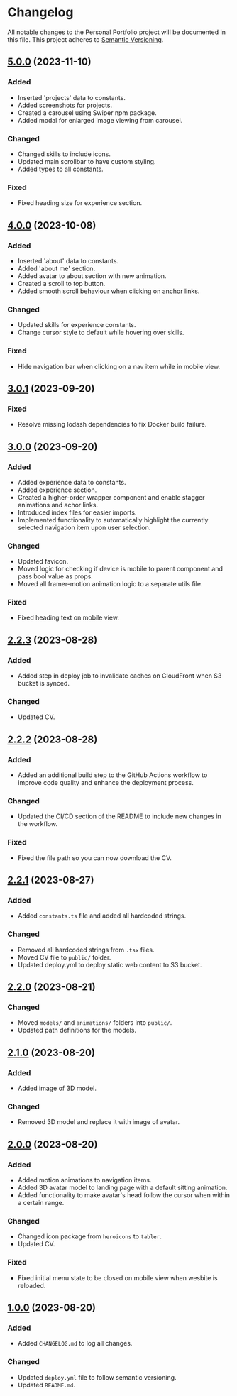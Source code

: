 # Changelog

All notable changes to the Personal Portfolio project will be documented in this file. This project adheres to [Semantic Versioning](https://semver.org/).

## [5.0.0] (2023-11-10)

### Added

- Inserted 'projects' data to constants.
- Added screenshots for projects.
- Created a carousel using Swiper npm package.
- Added modal for enlarged image viewing from carousel.

### Changed

- Changed skills to include icons.
- Updated main scrollbar to have custom styling.
- Added types to all constants.

### Fixed

- Fixed heading size for experience section.

## [4.0.0] (2023-10-08)

### Added

- Inserted 'about' data to constants.
- Added 'about me' section.
- Added avatar to about section with new animation.
- Created a scroll to top button.
- Added smooth scroll behaviour when clicking on anchor links.

### Changed

- Updated skills for experience constants.
- Change cursor style to default while hovering over skills.

### Fixed

- Hide navigation bar when clicking on a nav item while in mobile view.

## [3.0.1] (2023-09-20)

### Fixed

- Resolve missing lodash dependencies to fix Docker build failure.

## [3.0.0] (2023-09-20)

### Added

- Added experience data to constants.
- Added experience section.
- Created a higher-order wrapper component and enable stagger animations and achor links.
- Introduced index files for easier imports.
- Implemented functionality to automatically highlight the currently selected navigation item upon user selection.

### Changed

- Updated favicon.
- Moved logic for checking if device is mobile to parent component and pass bool value as props.
- Moved all framer-motion animation logic to a separate utils file.

### Fixed

- Fixed heading text on mobile view.

## [2.2.3] (2023-08-28)

### Added

- Added step in deploy job to invalidate caches on CloudFront when S3 bucket is synced.

### Changed

- Updated CV.

## [2.2.2] (2023-08-28)

### Added

- Added an additional build step to the GitHub Actions workflow to improve code quality and enhance the deployment process.

### Changed

- Updated the CI/CD section of the README to include new changes in the workflow.

### Fixed

- Fixed the file path so you can now download the CV.

## [2.2.1] (2023-08-27)

### Added

- Added `constants.ts` file and added all hardcoded strings.

### Changed

- Removed all hardcoded strings from `.tsx` files.
- Moved CV file to `public/` folder.
- Updated deploy.yml to deploy static web content to S3 bucket.

## [2.2.0] (2023-08-21)

### Changed

- Moved `models/` and `animations/` folders into `public/`.
- Updated path definitions for the models.

## [2.1.0] (2023-08-20)

### Added

- Added image of 3D model.

### Changed

- Removed 3D model and replace it with image of avatar.

## [2.0.0] (2023-08-20)

### Added

- Added motion animations to navigation items.
- Added 3D avatar model to landing page with a default sitting animation.
- Added functionality to make avatar's head follow the cursor when within a certain range.

### Changed

- Changed icon package from `heroicons` to `tabler`.
- Updated CV.

### Fixed

- Fixed initial menu state to be closed on mobile view when wesbite is reloaded.

## [1.0.0] (2023-08-20)

### Added

- Added `CHANGELOG.md` to log all changes.

### Changed

- Updated `deploy.yml` file to follow semantic versioning.
- Updated `README.md`.

[5.0.0]: https://github.com/AbdulMiah/Portfolio/releases/tag/v5.0.0
[4.0.0]: https://github.com/AbdulMiah/Portfolio/releases/tag/v4.0.0
[3.0.1]: https://github.com/AbdulMiah/Portfolio/releases/tag/v3.0.1
[3.0.0]: https://github.com/AbdulMiah/Portfolio/releases/tag/v3.0.0
[2.2.3]: https://github.com/AbdulMiah/Portfolio/releases/tag/v2.2.3
[2.2.2]: https://github.com/AbdulMiah/Portfolio/releases/tag/v2.2.2
[2.2.1]: https://github.com/AbdulMiah/Portfolio/releases/tag/v2.2.1
[2.2.0]: https://github.com/AbdulMiah/Portfolio/releases/tag/v2.2.0
[2.1.0]: https://github.com/AbdulMiah/Portfolio/releases/tag/v2.1.0
[2.0.0]: https://github.com/AbdulMiah/Portfolio/releases/tag/v2.0.0
[1.0.0]: https://github.com/AbdulMiah/Portfolio/releases/tag/v1.0.0
